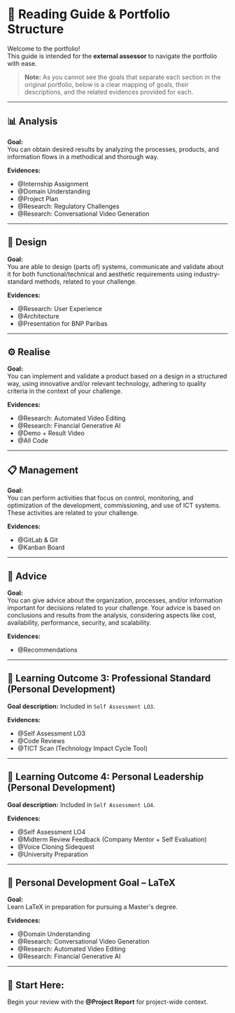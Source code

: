 # 📖 Reading Guide & Portfolio Structure  

Welcome to the portfolio!  
This guide is intended for the **external assessor** to navigate the portfolio with ease.

> **Note:** As you cannot see the goals that separate each section in the original portfolio, below is a clear mapping of goals, their descriptions, and the related evidences provided for each.

---

## 📊 Analysis  
**Goal:**  
You can obtain desired results by analyzing the processes, products, and information flows in a methodical and thorough way.

**Evidences:**
- @Internship Assignment
- @Domain Understanding
- @Project Plan
- @Research: Regulatory Challenges
- @Research: Conversational Video Generation

---

## 🎨 Design  
**Goal:**  
You are able to design (parts of) systems, communicate and validate about it for both functional/technical and aesthetic requirements using industry-standard methods, related to your challenge.

**Evidences:**
- @Research: User Experience
- @Architecture
- @Presentation for BNP Paribas

---

## ⚙️ Realise  
**Goal:**  
You can implement and validate a product based on a design in a structured way, using innovative and/or relevant technology, adhering to quality criteria in the context of your challenge.

**Evidences:**
- @Research: Automated Video Editing
- @Research: Financial Generative AI
- @Demo + Result Video
- @All Code

---

## 📋 Management  
**Goal:**  
You can perform activities that focus on control, monitoring, and optimization of the development, commissioning, and use of ICT systems. These activities are related to your challenge.

**Evidences:**
- @GitLab & Git
- @Kanban Board

---

## 📝 Advice  
**Goal:**  
You can give advice about the organization, processes, and/or information important for decisions related to your challenge. Your advice is based on conclusions and results from the analysis, considering aspects like cost, availability, performance, security, and scalability.

**Evidences:**
- @Recommendations

---

## 🎯 Learning Outcome 3: Professional Standard (Personal Development)  
**Goal description:** Included in `Self Assessment LO3`.

**Evidences:**
- @Self Assessment LO3
- @Code Reviews
- @TICT Scan (Technology Impact Cycle Tool)

---

## 🚀 Learning Outcome 4: Personal Leadership (Personal Development)  
**Goal description:** Included in `Self Assessment LO4`.

**Evidences:**
- @Self Assessment LO4
- @Midterm Review Feedback (Company Mentor + Self Evaluation)
- @Voice Cloning Sidequest
- @University Preparation

---

## 🔧 Personal Development Goal – LaTeX  
**Goal:**  
Learn LaTeX in preparation for pursuing a Master's degree.

**Evidences:**
- @Domain Understanding
- @Research: Conversational Video Generation
- @Research: Automated Video Editing
- @Research: Financial Generative AI

---

## 📄 Start Here:  
Begin your review with the **@Project Report** for project-wide context.

